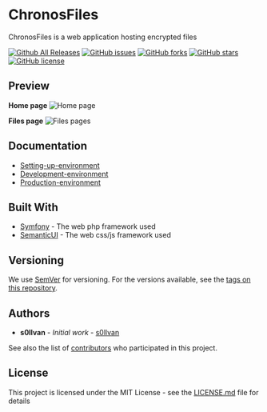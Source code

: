 # ChronosFiles

ChronosFiles is a web application hosting encrypted files

[![Github All Releases](https://img.shields.io/github/downloads/s0llvan/ChronosFiles/total.svg)](https://github.com/s0llvan/ChronosFiles)
[![GitHub issues](https://img.shields.io/github/issues/s0llvan/ChronosFiles.svg)](https://github.com/s0llvan/ChronosFiles/issues)
[![GitHub forks](https://img.shields.io/github/forks/s0llvan/ChronosFiles.svg)](https://github.com/s0llvan/ChronosFiles/network)
[![GitHub stars](https://img.shields.io/github/stars/s0llvan/ChronosFiles.svg)](https://github.com/s0llvan/ChronosFiles/stargazers)
[![GitHub license](https://img.shields.io/github/license/s0llvan/ChronosFiles.svg)](https://github.com/s0llvan/ChronosFiles/blob/master/LICENSE.md)

## Preview

**Home page**
![Home page](https://i.ibb.co/B2081BG/Screenshot-2019-3-4-Chronos-Files-Index.png)

**Files page**
![Files pages](https://i.ibb.co/g7VgQzS/Screenshot-2019-4-18-Chronos-Files-Files.png)

## Documentation

* [Setting-up-environment](https://github.com/s0llvan/ChronosFiles/wiki/Setting-up-environment)
* [Development-environment](https://github.com/s0llvan/ChronosFiles/wiki/Development-environment)
* [Production-environment](https://github.com/s0llvan/ChronosFiles/wiki/Production-environment)

## Built With

* [Symfony](https://symfony.com/doc/) - The web php framework used
* [SemanticUI](https://semantic-ui.com/) - The web css/js framework used

## Versioning

We use [SemVer](http://semver.org/) for versioning. For the versions available, see the [tags on this repository](https://github.com/s0llvan/ChronosFiles/tags). 

## Authors

* **s0llvan** - *Initial work* - [s0llvan](https://github.com/s0llvan)

See also the list of [contributors](https://github.com/s0llvan/ChronosFiles/contributors) who participated in this project.

## License

This project is licensed under the MIT License - see the [LICENSE.md](LICENSE.md) file for details
